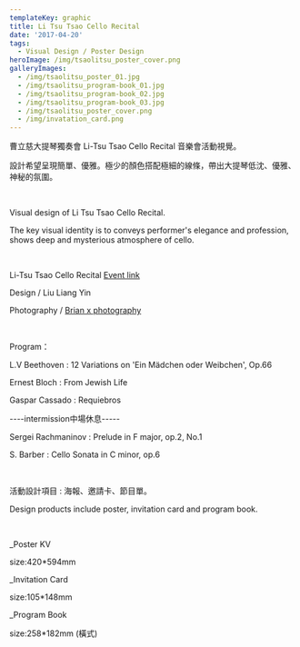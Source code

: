 ```yaml
---
templateKey: graphic
title: Li Tsu Tsao Cello Recital
date: '2017-04-20'
tags:
  - Visual Design / Poster Design
heroImage: /img/tsaolitsu_poster_cover.png
galleryImages:
  - /img/tsaolitsu_poster_01.jpg
  - /img/tsaolitsu_program-book_01.jpg
  - /img/tsaolitsu_program-book_02.jpg
  - /img/tsaolitsu_program-book_03.jpg
  - /img/tsaolitsu_poster_cover.png
  - /img/invatation_card.png
---
```

曹立慈大提琴獨奏會 Li-Tsu Tsao Cello Recital 音樂會活動視覺。

設計希望呈現簡單、優雅。極少的顏色搭配極細的線條，帶出大提琴低沈、優雅、神秘的氛圍。 

<br/>

Visual design of Li Tsu Tsao Cello Recital.

The key visual identity is to conveys performer's elegance and profession, shows deep and mysterious atmosphere of cello.

<br/>

Li-Tsu Tsao Cello Recital [Event link](https://www.facebook.com/events/454244704922932/)

Design / Liu Liang Yin

Photography / [Brian x photography](https://www.facebook.com/briannn0404/)

<br/>

Program：

L.V Beethoven : 12 Variations on 'Ein Mädchen oder Weibchen', Op.66

Ernest Bloch : From Jewish Life

Gaspar Cassado : Requiebros

\----intermission中場休息-----

Sergei Rachmaninov : Prelude in F major, op.2, No.1

S. Barber : Cello Sonata in C minor, op.6

<br/>

活動設計項目 : 海報、邀請卡、節目單。

Design products include poster, invitation card and program book.

<br/>

_Poster KV

size:420*594mm

_Invitation Card

size:105*148mm

_Program Book

size:258*182mm (橫式)

